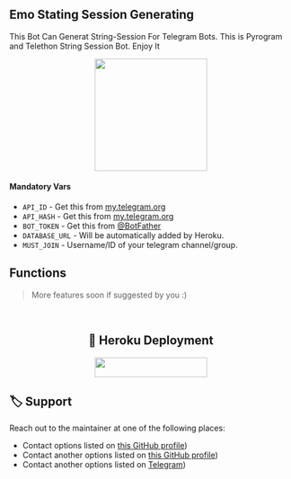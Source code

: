 ## Emo Stating Session Generating
This Bot Can Generat String-Session For Telegram Bots.  This is Pyrogram and Telethon String Session Bot. Enjoy It

<p align="center"><a href="https://github.com/RishBropromax/String-Session-Generating-Bot"><img src="https://telegra.ph/file/9bf179983e68a9b02b61d.jpg" width="200"></a></p>

#### Mandatory Vars

- `API_ID` - Get this from [my.telegram.org](https://my.telegram.org/auth)
- `API_HASH` - Get this from [my.telegram.org](https://my.telegram.org/auth)
- `BOT_TOKEN` - Get this from [@BotFather](https://t.me/BotFather)
- `DATABASE_URL` - Will be automatically added by Heroku.
- `MUST_JOIN` - Username/ID of your telegram channel/group.

## Functions

> More features soon if suggested by you :)
<br>

<h2 align="center">  🚀 Heroku Deployment </h2>
<p align="center"><a href="https://heroku.com/deploy?template=https://github.com/RishBropromax/String-Session-Generating-Bot"> <img src="https://img.shields.io/badge/Deploy%20To%20Heroku-black?style=for-the-badge&logo=heroku" width="200" height="35.45"/></a></p>

 ## 🏷 Support

Reach out to the maintainer at one of the following places:

- Contact options listed on [this GitHub profile](https://github.com/RishBropromax))
- Contact another options listed on [this GitHub profile](https://github.com/ImRishmika))
- Contact another options listed on [Telegram](https://t.me/ImRishmika))




